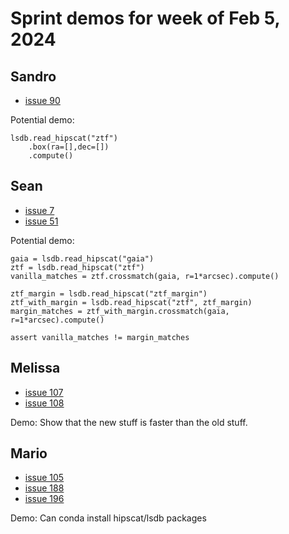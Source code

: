 # Sprint demos for week of Feb 5, 2024

## Sandro

* [issue 90](https://github.com/astronomy-commons/lsdb/issues/90)

Potential demo:

    lsdb.read_hipscat("ztf")
        .box(ra=[],dec=[])
        .compute()

## Sean

* [issue 7](https://github.com/astronomy-commons/lsdb/issues/7)
* [issue 51](https://github.com/astronomy-commons/lsdb/issues/51)

Potential demo:

    gaia = lsdb.read_hipscat("gaia")
    ztf = lsdb.read_hipscat("ztf")
    vanilla_matches = ztf.crossmatch(gaia, r=1*arcsec).compute()

    ztf_margin = lsdb.read_hipscat("ztf_margin")
    ztf_with_margin = lsdb.read_hipscat("ztf", ztf_margin)
    margin_matches = ztf_with_margin.crossmatch(gaia, r=1*arcsec).compute()

    assert vanilla_matches != margin_matches

## Melissa

* [issue 107](https://github.com/astronomy-commons/lsdb/issues/107)
* [issue 108](https://github.com/astronomy-commons/lsdb/issues/108)

Demo: Show that the new stuff is faster than the old stuff.

## Mario

* [issue 105](https://github.com/astronomy-commons/lsdb/issues/105)
* [issue 188](https://github.com/astronomy-commons/hipscat/issues/188)
* [issue 196](https://github.com/astronomy-commons/hipscat-import/issues/196)

Demo: Can conda install hipscat/lsdb packages